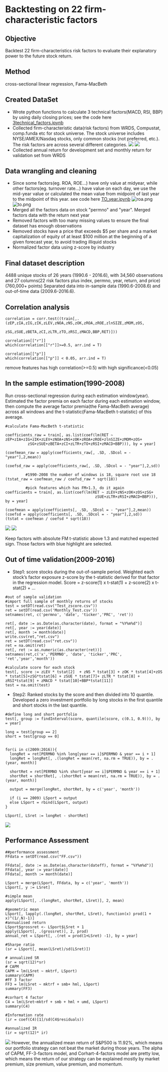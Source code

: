# Backtesting on 22 firm-characteristic factors

## Objective
Backtest 22 firm-characteristics risk factors to evaluate their explanatory power to the future stock return.

## Method
cross-sectional linear regression, Fama-MacBeth

## Created DataSet
- Wrote python functions to calculate 3 technical factors(MACD, RSI, BBP) by using daily closing prices; see the code here [3technical_factors.ipynb](https://github.com/JingsiTheExplorer/Backtesting/blob/master/code/3technical_factors.ipynb)
- Collected firm-characteristic data(risk factors) from WRDS, Compustat, comp.funda etc for stock universe. The stock universe includes NYSE/AMEX/Nasdaq stocks, only common stocks (not preferred, etc.). The risk factors are across several different categories.
![](https://github.com/JingsiTheExplorer/Backtesting/blob/master/pictures/factors1.png)
![](https://github.com/JingsiTheExplorer/Backtesting/blob/master/pictures/factors2.png)
- Collected annual return for development set and monthly return for validation set from WRDS

## Data wrangling and cleaning
- Since some factors(eg. ROA, ROE...) have only value at midyear, while other factors(eg. turnover rate...) have value on each day, we use the mid-year value or calculated the mean value from midpoint of last year to the midpoint of this year. see code here [TO_year.ipynb](https://github.com/JingsiTheExplorer/Backtesting/blob/master/code/TO_year.ipynb)
![roa.png](https://github.com/JingsiTheExplorer/Backtesting/blob/master/pictures/roa.png) ![to.png](https://github.com/JingsiTheExplorer/Backtesting/blob/master/pictures/to.png)
- Merged all the factors data on stock "permno" and "year". Merged factors data with the return next year
- Removed factors with too many missing values to ensure the final dataset has enough observations
- Removed stocks have a price that exceeds $5 per share and a market capitalization of equity of at least $100 million at the beginning of a given forecast year, to avoid trading illiquid stocks
- Normalized factor data using z-score by industry

## Final dataset description
4488 unique stocks of 26 years (1990.6 - 2016.6),
with 34,560 observations and 27 columns(22 risk factors plus index, permno, year, return, and price) (760,000+ points)
Separated data into in-sample data (1990.6-2008.6) and out-of-time data (2009.6-2016.6).

## Correlation analysis
```
correlation = corr.test((train[,.(zEP,zIA,zIG,zIK,zLEV,zNOA,zNS,zOK,zROA,zROE,zlnSIZE,zMOM,zOS,
                                  zSG,zSUE,zBETA,zCI,zLTR,zTO,zRSI,zMACD,BBP,RET)]))

correlation[["r"]]
which(correlation[["r"]]>=0.5, arr.ind = T)

correlation[["p"]]
which(correlation[["p"]] < 0.05, arr.ind = T)
```
remove features has high correlation(>=0.5) with high significance(<0.05)

## In the sample estimation(1990-2008)
Run cross-sectional regression during each estimation window(year).
Estimated the factor premia on each factor during each estimation window, then compute the average factor premia(the Fama-MacBeth average) across all windows and the t-statistic(Fama-MacBeth t-statistic) of this average.

```
#calculate Fama-MacBeth t-statistic

coefficients_raw = train[, as.list(coef(lm(RET ~      zEP+zIA+zIG+zIK+zLEV+zNOA+zNS+zOK+zROA+zROE+zlnSIZE+zMOM+zOS+
          zSG+zSUE+zBETA+zCI+zLTR+zTO+zRSI+zMACD+BBP))), by = year]

(coefmean_raw = apply(coefficients_raw[, .SD, .SDcol = - "year"],2,mean))

(coefsd_raw = apply(coefficients_raw[, .SD, .SDcol = - "year"],2,sd))

         #1990-2008 the number of windows is 18, square root use 18
(tstat_raw = coefmean_raw / coefsd_raw * sqrt(18))

         #pick features which has FM>1.3, do it again
coefficients = train[, as.list(coef(lm(RET ~ zLEV+zNS+zOK+zOS+zSG+
                                        zSUE+zLTR+zRSI+zMACD+BBP))), by = year]

(coefmean = apply(coefficients[, .SD, .SDcol = - "year"],2,mean))
(coefsd = apply(coefficients[, .SD, .SDcol = - "year"],2,sd))
(tstat = coefmean / coefsd * sqrt(18))

```
![](https://github.com/JingsiTheExplorer/Backtesting/blob/master/pictures/insample1.png)
![](https://github.com/JingsiTheExplorer/Backtesting/blob/master/pictures/insample2.png)

Keep factors with absolute FM t-statistic above 1.3 and matched expected sign.
Those factors with blue highlight are selected.

## Out of time validation(2009-2016)
- Step1: score stocks during the out-of-sample period. Weighted each stock’s factor exposure z-score  by the t-statistic derived for that factor in the regression model.
Score = z-score(1) x t-stat(1) + z-score(2) x t-stat(2) + …
```
#out of sample validation
#import full sample of monthly returns of stocks
test = setDT(read.csv("Test_zscore.csv"))
ret = setDT(read.csv('Monthly_Test.csv'))
setnames(ret, c('permno', 'date', 'ticker','PRC', 'ret'))

ret[, date := as.Date(as.character(date), format = "%Y%m%d")]
ret[, year := year(date)]
ret[, month := month(date)]
write.csv(ret,"ret.csv")
ret = setDT(read.csv("ret.csv"))
ret = na.omit(ret)
ret[, ret := as.numeric(as.character(ret))]
setnames(ret,c('x','PERMNO', 'date', 'ticker','PRC', 'ret','year','month'))

#calculate score for each stock
test[, score := zLEV * tstat[2]  + zNS * tstat[3] + zOK * tstat[4]+zOS * tstat[5]+zSG*tstat[6] + zSUE * tstat[7]+ zLTR * tstat[8] + zRSI*tstat[9] + zMACD * tstat[10]+BBP*tstat[11]]
test = na.omit(test)
```

- Step2: Ranked stocks by the score and then divided into 10 quantile. Developed a zero investment portfolio by long stocks in the first quantile and short stocks in the last quantile.
```
#define long and short portfolio
test[, group := findInterval(score, quantile(score, c(0.1, 0.9))), by = year]

long = test[group == 2]
short = test[group == 0]


for(i in c(2009:2016)){
  longRet = ret[PERMNO %in% long[year == i]$PERMNO & year == i + 1]
  longRet = longRet[, .(longRet = mean(ret, na.rm = TRUE)), by = .(year, month)]

  shortRet = ret[PERMNO %in% short[year == i]$PERMNO & year == i + 1]
  shortRet = shortRet[, .(shortRet = mean(ret, na.rm = TRUE)), by = .(year, month)]

  output = merge(longRet, shortRet, by = c('year', 'month'))

  if (i == 2009) LSport = output
  else LSport = rbind(LSport, output)
}

LSport[, LSret := longRet - shortRet]

```
![](https://github.com/JingsiTheExplorer/Backtesting/blob/master/pictures/outsample.png)

## Performance Assessment
```
##performance assessment
FFdata = setDT(read.csv("FF.csv"))

FFdata[, date := as.Date(as.character(dateff), format = "%Y%m%d")]
FFdata[, year := year(date)]
FFdata[, month := month(date)]

LSport = merge(LSport, FFdata, by = c('year', 'month'))
LSport[, y := LSret]

#simple mean
apply(LSport[, .(longRet, shortRet, LSret)], 2, mean)

#geometric mean
LSport[, lapply(.(longRet, shortRet, LSret), function(x) prod(1 + x)^(1/.N)-1)]
#annualised return
LSport$grossret <- LSport$LSret + 1
apply(LSport[, .(grossret)], 2, prod)
annual_ret = LSport[, .(ret = prod(1+LSret) -1), by = year]

#Sharpe ratio
(sr = LSport[, mean(LSret)/sd(LSret)])

# annualized SR
(sr = sqrt(12)*sr)
# CAPM
CAPM = lm(LSret ~ mktrf, LSport)
summary(CAPM)
#FF 3 factor
FF3 = lm(LSret ~ mktrf + smb+ hml, LSport)
summary(FF3)

#corhart 4 factor
C4 = lm(LSret~mktrf + smb + hml + umd, LSport)
summary(C4)

#Information rate
(ir = coef(C4)[1]/sd(C4$residuals))

#annualized IR
(ir = sqrt(12)* ir)

```
![](https://github.com/JingsiTheExplorer/Backtesting/blob/master/pictures/performance.png)
However, the annualized mean return of S&P500 is 11.92%, which means our portfolio strategy can not beat the market during those years.
The alpha of CAPM, FF-3-factors model, and Corhart-4-factors model are pretty low, which means the return of our strategy can be explained mostly by market premium, size premium, value premium, and momentum.
